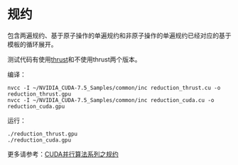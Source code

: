# 规约

包含两遍规约、基于原子操作的单遍规约和非原子操作的单遍规约已经对应的基于模板的循环展开。

测试代码有使用[thrust](http://thrust.github.io/)和不使用thrust两个版本。

编译：

```shell
nvcc -I ~/NVIDIA_CUDA-7.5_Samples/common/inc reduction_thrust.cu -o reduction_thrust.gpu
nvcc -I ~/NVIDIA_CUDA-7.5_Samples/common/inc reduction_cuda.cu -o reduction_cuda.gpu
```

运行：

```
./reduction_thrust.gpu
./reduction_cuda.gpu
```

更多请参考：[CUDA并行算法系列之规约](http://zh.5long.me/2016/algorithms-on-cuda-reduction/)